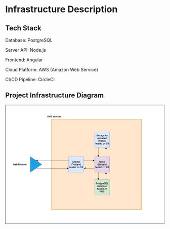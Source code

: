 # Infrastructure Description

## Tech Stack

Database: PostgreSQL

Server API: Node.js

Frontend: Angular

Cloud Platform: AWS (Amazon Web Service)

CI/CD Pipeline: CircleCI

## Project Infrastructure Diagram

![Project Infrastructure Diagram](../screenshots/udagram-diagram.png)
